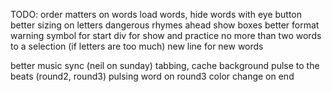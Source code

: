 TODO:
order matters on words
load words, hide words with eye button
better sizing on letters
dangerous rhymes ahead
show boxes better format
warning symbol for start
div for show and practice
no more than two words to a selection
(if letters are too much)
new line for new words


better music sync (neil on sunday) tabbing, cache
background pulse to the beats (round2, round3)
pulsing word on round3
color change on end
